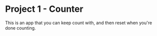 # Project 1 - Counter
This is an app that you can keep count with, and then reset when you're done counting.
